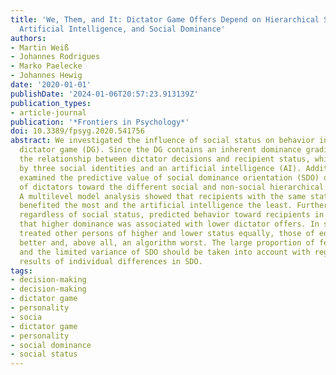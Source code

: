 ```yaml
---
title: 'We, Them, and It: Dictator Game Offers Depend on Hierarchical Social Status,
  Artificial Intelligence, and Social Dominance'
authors:
- Martin Weiß
- Johannes Rodrigues
- Marko Paelecke
- Johannes Hewig
date: '2020-01-01'
publishDate: '2024-01-06T20:57:23.913139Z'
publication_types:
- article-journal
publication: '*Frontiers in Psychology*'
doi: 10.3389/fpsyg.2020.541756
abstract: We investigated the influence of social status on behavior in a modified
  dictator game (DG). Since the DG contains an inherent dominance gradient, we examined
  the relationship between dictator decisions and recipient status, which was operationalized
  by three social identities and an artificial intelligence (AI). Additionally, we
  examined the predictive value of social dominance orientation (SDO) on the behavior
  of dictators toward the different social and non-social hierarchical recipients.
  A multilevel model analysis showed that recipients with the same status as the dictator
  benefited the most and the artificial intelligence the least. Furthermore, SDO,
  regardless of social status, predicted behavior toward recipients in such a way
  that higher dominance was associated with lower dictator offers. In summary, participants
  treated other persons of higher and lower status equally, those of equal status
  better and, above all, an algorithm worst. The large proportion of female participants
  and the limited variance of SDO should be taken into account with regard to the
  results of individual differences in SDO.
tags:
- decision-making
- decision-making
- dictator game
- personality
- socia
- dictator game
- personality
- social dominance
- social status
---
```


